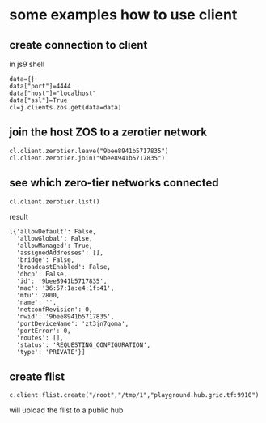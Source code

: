 

# some examples how to use client


## create connection to client

in js9 shell

```
data={}
data["port"]=4444
data["host"]="localhost"
data["ssl"]=True
cl=j.clients.zos.get(data=data)
```

## join the host ZOS to a zerotier network

```
cl.client.zerotier.leave("9bee8941b5717835")
cl.client.zerotier.join("9bee8941b5717835")
```

## see which zero-tier networks connected

```
cl.client.zerotier.list()
```

result
```
[{'allowDefault': False,
  'allowGlobal': False,
  'allowManaged': True,
  'assignedAddresses': [],
  'bridge': False,
  'broadcastEnabled': False,
  'dhcp': False,
  'id': '9bee8941b5717835',
  'mac': '36:57:1a:e4:1f:41',
  'mtu': 2800,
  'name': '',
  'netconfRevision': 0,
  'nwid': '9bee8941b5717835',
  'portDeviceName': 'zt3jn7qoma',
  'portError': 0,
  'routes': [],
  'status': 'REQUESTING_CONFIGURATION',
  'type': 'PRIVATE'}]
```

## create flist

```
c.client.flist.create("/root","/tmp/1","playground.hub.grid.tf:9910")
```

will upload the flist to a public hub
